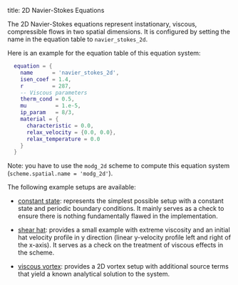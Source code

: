 title: 2D Navier-Stokes Equations

The 2D Navier-Stokes equations represent instationary, viscous, compressible
flows in two spatial dimensions.
It is configured by setting the name in the equation table to
`navier_stokes_2d`.

Here is an example for the equation table of this equation system:
```lua
  equation = {
    name      = 'navier_stokes_2d',
    isen_coef = 1.4,
    r         = 287,
    -- Viscous parameters
    therm_cond = 0.5,
    mu         = 1.e-5,
    ip_param   = 8/3,
    material = {
      characteristic = 0.0,
      relax_velocity = {0.0, 0.0},
      relax_temperature = 0.0
    }
  }
```

Note: you have to use the `modg_2d` scheme to compute this equation
system (`scheme.spatial.name = 'modg_2d'`).

The following example setups are available:

* [constant state](constant_state): represents the simplest possible setup
  with a constant state and periodic boundary conditions. It mainly serves
  as a check to ensure there is nothing fundamentally flawed in the
  implementation.

* [shear hat](shear_hat): provides a small example with extreme viscosity and
  an initial hat velocity profile in y direction (linear y-velocity profile
  left and right of the x-axis). It serves as a check on the treatment of
  viscous effects in the scheme.

* [viscous vortex](viscous_vortex): provides a 2D vortex setup with additional
  source terms that yield a known analytical solution to the system.

